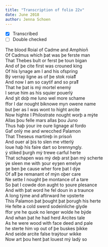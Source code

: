 ```yaml
---
title: "Transcription of folio 22v"
date: June 2018
author: Jenna Schoen
---
```


- [X] Transcribed
- [ ] Double checked

The blood Roial of Cadme and Amphion̄  
Of Cadmus which þat was þe ferste man  
That Thebes bult or ferst þe toun bigan  
And of þe cite first was crouned king  
Of his lynage am I and his ofspring  
Bẏ verraẏ ligne as of þe stok roiaỻ  
And now I am so caytif and so praỻ  
That he þat is mẏ mortel enemẏ  
I serue him as his squier pouerlẏ  
And ȝit doþ me Iuno wel more schame  
ﬀor I dar nought biknowe myn owene name  
but þer as I was wont to hight arcite  
Now highte I Philostrate nought worþ a mẏte  
Allas þou felle mars allas þou Juno  
Thus haþ ẏour ire oure lignage al fordo  
Gaf onlẏ me and wrecched Palamon  
That Theseus martireþ in prison̄  
And ouer al þis to slen me vtterlẏ  
loue haþ his faire dart so brennyngly.  
ẏ stiked þurgh mẏ trewe carful herte  
That schapen was mẏ deþ arst þan mẏ scherte  
ẏe sleen me with ȝour eyȝen emelye  
ȝe ben þe cause wher fore þat I dẏe  
Of aỻ þe remanant of mẏn oþer care  
Ne sette I nought þe montance of a tare  
So þat I cowde don aught to ȝoure plesance  
And with þat word he fel doun in a traunce  
A long tẏme and aftirward he vpsterte  
This Palamon þat þought þat þorugh his herte   
He felte a cold swerd sodeinliche glyde  
ﬀor yre he quok no lenger wolde he bẏde  
And whan þat he had herd Arcites tale  
As he were wood with face deed and pale  
he sterte him vp out of þe buskes þikke  
And seide arcite false traẏtour wikke  
Now art þou hent þat louest mẏ ladẏ so  
